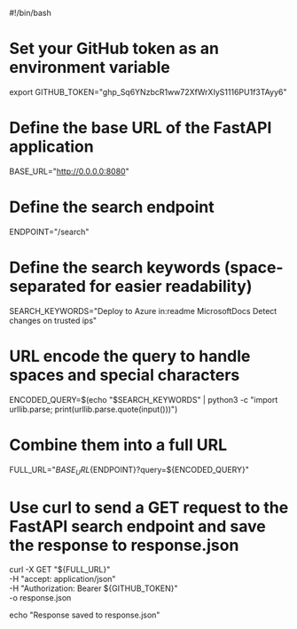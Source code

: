 #!/bin/bash

# Set your GitHub token as an environment variable
export GITHUB_TOKEN="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"

# Define the base URL of the FastAPI application
BASE_URL="http://0.0.0.0:8080"

# Define the search endpoint
ENDPOINT="/search"

# Define the search keywords (space-separated for easier readability)
SEARCH_KEYWORDS="Deploy to Azure in:readme MicrosoftDocs Detect changes on trusted ips"

# URL encode the query to handle spaces and special characters
ENCODED_QUERY=$(echo "$SEARCH_KEYWORDS" | python3 -c "import urllib.parse; print(urllib.parse.quote(input()))")

# Combine them into a full URL
FULL_URL="${BASE_URL}${ENDPOINT}?query=${ENCODED_QUERY}"

# Use curl to send a GET request to the FastAPI search endpoint and save the response to response.json
curl -X GET "${FULL_URL}" \
     -H "accept: application/json" \
     -H "Authorization: Bearer ${GITHUB_TOKEN}" \
     -o response.json

echo "Response saved to response.json"

